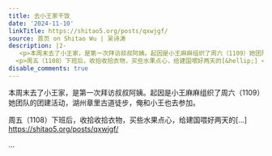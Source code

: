 ```yaml
---
title: 去小王家干饭
date: '2024-11-10'
linkTitle: https://shitao5.org/posts/qxwjgf/
source: 首页 on Shitao Wu | 吴诗涛
description: |2-
   <p>本周末去了小王家，是第一次拜访叔叔阿姨。起因是小王麻麻组织了周六（1109）她团队的团建活动，湖州章里古道徒步，俺和小王也去参加。</p>
  <p>周五（1108）下班后，收拾收拾衣物，买些水果点心，给建国喂好两天的[&hellip;] <a href="https://shitao5.org/posts/qxwjgf/">https://shitao5.org/posts/qxwjgf/</a></p>  ...
disable_comments: true
---
```

 <p>本周末去了小王家，是第一次拜访叔叔阿姨。起因是小王麻麻组织了周六（1109）她团队的团建活动，湖州章里古道徒步，俺和小王也去参加。</p>
<p>周五（1108）下班后，收拾收拾衣物，买些水果点心，给建国喂好两天的[&hellip;] <a href="https://shitao5.org/posts/qxwjgf/">https://shitao5.org/posts/qxwjgf/</a></p>  ...